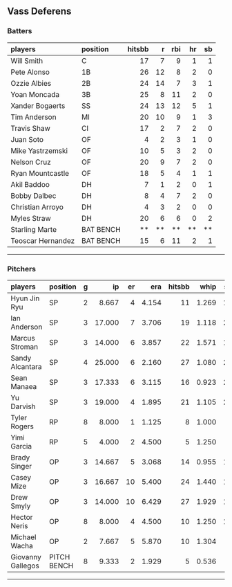 ## Vass Deferens

### Batters

 
|players           |position  | hitsbb|  r| rbi| hr| sb| 
|:-----------------|:---------|------:|--:|---:|--:|--:| 
|Will Smith        |C         |     17|  7|   9|  1|  1| 
|Pete Alonso       |1B        |     26| 12|   8|  2|  0| 
|Ozzie Albies      |2B        |     24| 14|   7|  3|  1| 
|Yoan Moncada      |3B        |     25|  8|  11|  2|  0| 
|Xander Bogaerts   |SS        |     24| 13|  12|  5|  1| 
|Tim Anderson      |MI        |     20| 10|   9|  1|  3| 
|Travis Shaw       |CI        |     17|  2|   7|  2|  0| 
|Juan Soto         |OF        |      4|  2|   3|  1|  0| 
|Mike Yastrzemski  |OF        |     10|  5|   3|  2|  0| 
|Nelson Cruz       |OF        |     20|  9|   7|  2|  0| 
|Ryan Mountcastle  |OF        |     18|  5|   4|  1|  1| 
|Akil Baddoo       |DH        |      7|  1|   2|  0|  1| 
|Bobby Dalbec      |DH        |      8|  4|   7|  2|  0| 
|Christian Arroyo  |DH        |      4|  3|   2|  0|  0| 
|Myles Straw       |DH        |     20|  6|   6|  0|  2| 
|Starling Marte    |BAT BENCH |     **| **|  **| **| **| 
|Teoscar Hernandez |BAT BENCH |     15|  6|  11|  2|  1| 


* * *

### Pitchers

 
|players           |position    |  g|     ip| er|   era| hitsbb|  whip| so|  w| sv| 
|:-----------------|:-----------|--:|------:|--:|-----:|------:|-----:|--:|--:|--:| 
|Hyun Jin Ryu      |SP          |  2|  8.667|  4| 4.154|     11| 1.269| 11|  1|  0| 
|Ian Anderson      |SP          |  3| 17.000|  7| 3.706|     19| 1.118| 20|  1|  0| 
|Marcus Stroman    |SP          |  3| 14.000|  6| 3.857|     22| 1.571| 18|  0|  0| 
|Sandy Alcantara   |SP          |  4| 25.000|  6| 2.160|     27| 1.080| 20|  1|  0| 
|Sean Manaea       |SP          |  3| 17.333|  6| 3.115|     16| 0.923| 21|  1|  0| 
|Yu Darvish        |SP          |  3| 19.000|  4| 1.895|     21| 1.105| 29|  2|  0| 
|Tyler Rogers      |RP          |  8|  8.000|  1| 1.125|      8| 1.000|  2|  0|  1| 
|Yimi Garcia       |RP          |  5|  4.000|  2| 4.500|      5| 1.250|  4|  0|  1| 
|Brady Singer      |OP          |  3| 14.667|  5| 3.068|     14| 0.955| 12|  1|  0| 
|Casey Mize        |OP          |  3| 16.667| 10| 5.400|     24| 1.440| 10|  0|  0| 
|Drew Smyly        |OP          |  3| 14.000| 10| 6.429|     27| 1.929| 11|  1|  0| 
|Hector Neris      |OP          |  8|  8.000|  4| 4.500|     10| 1.250| 10|  0|  4| 
|Michael Wacha     |OP          |  2|  7.667|  5| 5.870|     10| 1.304|  5|  0|  0| 
|Giovanny Gallegos |PITCH BENCH |  8|  9.333|  2| 1.929|      5| 0.536|  9|  0|  1| 


* * *


